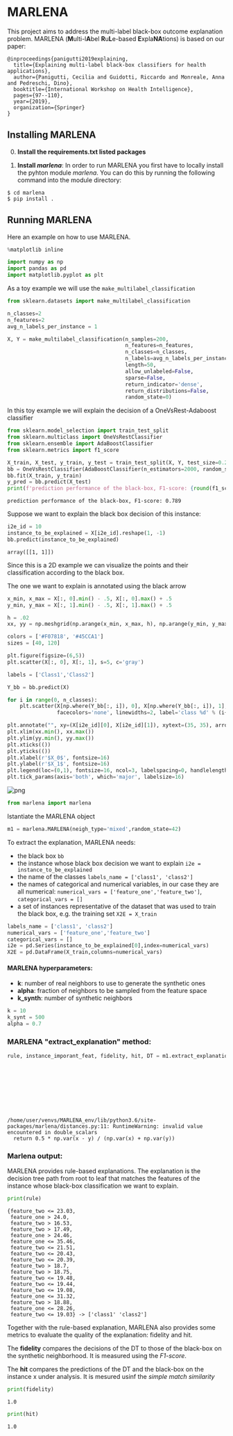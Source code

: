# MARLENA

This project aims to address the multi-label black-box outcome explanation problem. MARLENA (**M**ulti-l**A**bel **R**u**L**e-based **E**xpla**NA**tions) is based on our paper:

```
@inproceedings{panigutti2019explaining,
  title={Explaining multi-label black-box classifiers for health applications},
  author={Panigutti, Cecilia and Guidotti, Riccardo and Monreale, Anna and Pedreschi, Dino},
  booktitle={International Workshop on Health Intelligence},
  pages={97--110},
  year={2019},
  organization={Springer}
}
```

## Installing MARLENA
0. **Install the requirements.txt listed packages**

1. **Install *marlena***: In order to run MARLENA you first have to locally install the pyhton module *marlena*. You can do this by running the following command into the module directory:
 ~~~~
 $ cd marlena
 $ pip install .
 ~~~~

 ## Running MARLENA
 
 Here an example on how to use MARLENA.
 
 ```python
%matplotlib inline

import numpy as np
import pandas as pd
import matplotlib.pyplot as plt
```

As a toy example we will use the ```make_multilabel_classification``` 


```python
from sklearn.datasets import make_multilabel_classification

n_classes=2
n_features=2
avg_n_labels_per_instance = 1 

X, Y = make_multilabel_classification(n_samples=200, 
                                      n_features=n_features, 
                                      n_classes=n_classes, 
                                      n_labels=avg_n_labels_per_instance, 
                                      length=50, 
                                      allow_unlabeled=False, 
                                      sparse=False, 
                                      return_indicator='dense', 
                                      return_distributions=False, 
                                      random_state=0)
```

In this toy example we will explain the decision of a OneVsRest-Adaboost classifier


```python
from sklearn.model_selection import train_test_split
from sklearn.multiclass import OneVsRestClassifier
from sklearn.ensemble import AdaBoostClassifier
from sklearn.metrics import f1_score

X_train, X_test, y_train, y_test = train_test_split(X, Y, test_size=0.20, random_state=42)
bb = OneVsRestClassifier(AdaBoostClassifier(n_estimators=2000, random_state=0))
bb.fit(X_train, y_train)  
y_pred = bb.predict(X_test)
print(f'prediction performance of the black-box, F1-score: {round(f1_score(y_test, y_pred, average="macro"),3)}')
```

    prediction performance of the black-box, F1-score: 0.789


Suppose we want to explain the black box decision of this instance:


```python
i2e_id = 10
instance_to_be_explained = X[i2e_id].reshape(1, -1)
bb.predict(instance_to_be_explained)
```




    array([[1, 1]])



Since this is a 2D example we can visualize the points and their classification according to the black box.

The one we want to explain is annotated using the black arrow


```python
x_min, x_max = X[:, 0].min() - .5, X[:, 0].max() + .5
y_min, y_max = X[:, 1].min() - .5, X[:, 1].max() + .5

h = .02
xx, yy = np.meshgrid(np.arange(x_min, x_max, h), np.arange(y_min, y_max, h))

colors = ['#F07818', '#45CCA1']
sizes = [40, 120]

plt.figure(figsize=(6,5))
plt.scatter(X[:, 0], X[:, 1], s=5, c='gray')

labels = ['Class1','Class2']

Y_bb = bb.predict(X)

for i in range(0, n_classes):
    plt.scatter(X[np.where(Y_bb[:, i]), 0], X[np.where(Y_bb[:, i]), 1], s=sizes[i], edgecolors=colors[i],
                facecolors='none', linewidths=2, label='class %d' % (i+1))

plt.annotate("", xy=(X[i2e_id][0], X[i2e_id][1]), xytext=(35, 35), arrowprops=dict(facecolor='black', shrink=0.05))
plt.xlim(xx.min(), xx.max())
plt.ylim(yy.min(), yy.max())
plt.xticks(())
plt.yticks(())
plt.xlabel(r'$X_0$', fontsize=16)
plt.ylabel(r'$X_1$', fontsize=16)
plt.legend(loc=(0,1), fontsize=16, ncol=3, labelspacing=0, handlelength=0.2, frameon=False)
plt.tick_params(axis='both', which='major', labelsize=16)
```


![png](https://github.com/CeciPani/MARLENA/blob/master/synthetic_plot.png)



```python
from marlena import marlena
```

Istantiate the MARLENA object


```python
m1 = marlena.MARLENA(neigh_type='mixed',random_state=42)
```

To extract the explanation, MARLENA needs:
* the black box ```bb```
* the instance whose black box decision we want to explain ```i2e = instance_to_be_explained```
* the name of the classes ```labels_name = ['class1', 'class2']```
* the names of categorical and numerical variables, in our case they are all numerical: ```numerical_vars = ['feature_one','feature_two']```, ```categorical_vars = []```
* a set of instances representative of the dataset that was used to train the black box, e.g. the training set ```X2E = X_train```



```python
labels_name = ['class1', 'class2']
numerical_vars = ['feature_one','feature_two']
categorical_vars = []
i2e = pd.Series(instance_to_be_explained[0],index=numerical_vars)
X2E = pd.DataFrame(X_train,columns=numerical_vars)
```

#### MARLENA hyperparameters:
* **k**: number of real neighbors to use to generate the synthetic ones 
* **alpha**: fraction of neighbors to be sampled from the feature space
* **k_synth**: number of synthetic neighbors


```python
k = 10
k_synt = 500
alpha = 0.7
```

### MARLENA "extract_explanation" method:


```python
rule, instance_imporant_feat, fidelity, hit, DT = m1.extract_explanation(i2e,
                                                                         X2E,
                                                                         bb,
                                                                         numerical_vars,
                                                                         categorical_vars,
                                                                         labels_name,
                                                                         k=k,
                                                                         size=k_synt,
                                                                         alpha=alpha)
```

    /home/user/venvs/MARLENA_env/lib/python3.6/site-packages/marlena/distances.py:11: RuntimeWarning: invalid value encountered in double_scalars
      return 0.5 * np.var(x - y) / (np.var(x) + np.var(y))


### Marlena output:

MARLENA provides rule-based explanations. The explanation is the decision tree path from root to leaf that matches the features of the instance whose black-box classification we want to explain. 


```python
print(rule)
```

    {feature_two <= 23.03,
     feature_one > 24.0,
     feature_two > 16.53,
     feature_two > 17.49,
     feature_one > 24.46,
     feature_one <= 35.46,
     feature_two <= 21.51,
     feature_two <= 20.43,
     feature_two <= 20.39,
     feature_two > 18.7,
     feature_two > 18.75,
     feature_two <= 19.48,
     feature_two <= 19.44,
     feature_two <= 19.08,
     feature_one <= 31.32,
     feature_two > 18.88,
     feature_one <= 28.26,
     feature_two <= 19.03} -> ['class1' 'class2']


Together with the rule-based explanation, MARLENA also provides some metrics to evaluate the quality of the explanation: fidelity and hit.

The **fidelity** compares the decisions of the DT to those of the black-box on the synthetic neighborhood. It is measured using the *F1-score*.

The **hit** compares the predictions of the DT and the black-box on the instance x under analysis. It is mesured usinf the *simple match similarity* 


```python
print(fidelity)
```

    1.0

```python
print(hit)
```

    1.0
